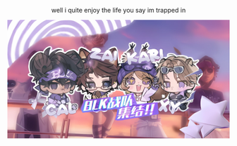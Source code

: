 <div align="center">

well i quite enjoy the life you say im trapped in

<img src="MATTER.png">





 

<!---
yurivampire/yurivampire is a ✨ special ✨ repository because its `README.md` (this file) appears on your GitHub profile.
You can click the Preview link to take a look at your changes.
--->
